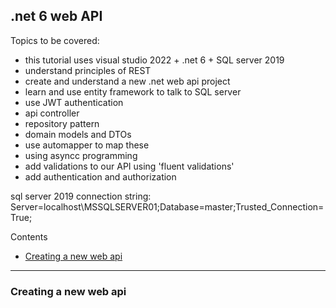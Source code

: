 ## .net 6 web API

Topics to be covered:
- this tutorial uses visual studio 2022 + .net 6 + SQL server 2019 
- understand principles of REST
- create and understand a new .net web api project
- learn and use entity framework to talk to SQL server 
- use JWT authentication
- api controller
- repository pattern
- domain models and DTOs
- use automapper to map these 
- using asyncc programming
- add validations to our API using 'fluent validations' 
- add authentication and authorization 


sql server 2019 connection string: Server=localhost\MSSQLSERVER01;Database=master;Trusted_Connection=True;

Contents 
- [Creating a new web api](#creating-a-new-web-api)

---

### Creating a new web api